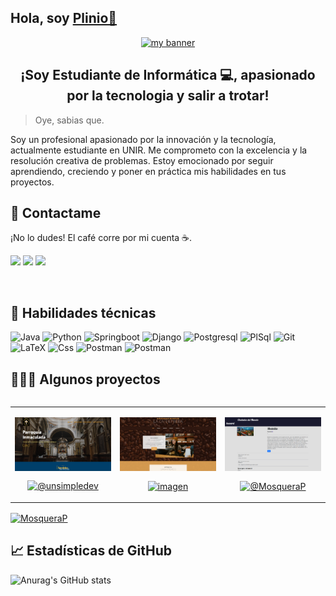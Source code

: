 <h2> Hola, soy <a href="https://www.linkedin.com/in/plinio-isidro-mosquera/" target="blank" rel="noreferrer"> Plinio🤚 </h2>

<p align="center">
  <a href="https://www.linkedin.com/in/plinio-isidro-mosquera/" target="blank" rel="noreferrer"><img src="https://github.com/MosqueraP/MosqueraP/assets/100236783/696d1dec-4fa5-40e3-9712-c148b0564d67" alt="my banner"></a>
</p>
<h2 align="center"> ¡Soy Estudiante de Informática 💻, apasionado por la tecnologia y salir a trotar! </h2>

> Oye, sabias que.

Soy un profesional apasionado por la innovación y la tecnología, actualmente estudiante en UNIR. Me comprometo con la excelencia y la resolución creativa de problemas. Estoy emocionado por seguir aprendiendo, creciendo y poner en práctica mis habilidades en tus proyectos.

<!-- contacto -->

  ## 📩 Contactame
  ¡No lo dudes! El café corre por mi cuenta ☕.
  <p align="left" >
  <a href="mailto:mcplinio.15@gmail.com?Subject=I%20want%20propose%20you%20something" target="blank" rel="noreferrer"><img src="https://user-images.githubusercontent.com/48330849/172060688-5e1bf6ca-7bb9-43a2-b202-001170434946.png"  width="45"></a>
  <a href="https://www.linkedin.com/in/plinio-isidro-mosquera/" target="_blank" rel="noreferrer"><img src="https://user-images.githubusercontent.com/48330849/172059761-c87c0437-c1b5-4e33-8d3e-e00adf4afc57.png"  width="45"></a>      
  <a href="https://mosquerap.github.io/website/" target="_blank" rel="noreferrer"><img src="https://raw.githubusercontent.com/rahulbanerjee26/githubAboutMeGenerator/main/icons/portfolio.png"  width="45"></a>    
</p><br>

<!-- habilidades tectnica -->
## 💼 Habilidades técnicas
![Java](https://img.shields.io/badge/java-%23ED8B00.svg?style=for-the-badge&logo=java&logoColor=white)
![Python](https://img.shields.io/badge/python-3670A0?style=for-the-badge&logo=python&logoColor=ffdd54)
![Springboot](https://img.shields.io/badge/Spring_Boot-F2F4F9?style=for-the-badge&logo=spring-boot)
![Django](https://img.shields.io/badge/Django-092E20?style=for-the-badge&logo=django&logoColor=green)
![Postgresql](https://img.shields.io/badge/PostgreSQL-316192?style=for-the-badge&logo=postgresql&logoColor=white)
![PlSql](https://img.shields.io/badge/PLSQL-F80000?style=for-the-badge&logo=oracle&logoColor=black)
![Git](https://img.shields.io/badge/git-%23F05033.svg?style=for-the-badge&logo=git&logoColor=white)
![LaTeX](https://img.shields.io/badge/latex-%23008080.svg?style=for-the-badge&logo=latex&logoColor=white)
![Css](https://img.shields.io/badge/CSS3-1572B6?style=for-the-badge&logo=css3&logoColor=white)
![Postman](https://img.shields.io/badge/HTML5-E34F26?style=for-the-badge&logo=html5&logoColor=white)
![Postman](https://img.shields.io/badge/Postman-FF6C37?style=for-the-badge&logo=Postman&logoColor=white)



<!-- algunos proyectos -->
<div id="proyectos">
<h2 >👨🏻‍💻 Algunos proyectos</h2>

<table align="left" >
<tr border="none">
  <td width="25%" align="center">
    <p align="center">
     <a href="https://github.com/MosqueraP/proyecto-parroquia" target="_blank" title="Go to Source">
        <img align="center" width=100% src="assets/parroquia.png"   alt="Parroquia" /></a>
      </p>
    <p align="center">
      <a href="https://github.com/MosqueraP/proyecto-parroquia" target="_blank" ><img align="center" src="https://img.shields.io/badge/GitHub-100000?style=for-the-badge&logo=github&logoColor=white" alt="@unsimpledev" /></a>
    </p>       
</td>
<td width="25%" align="center">
    <p align="center">
     <a href="https://github.com/MosqueraP/lacafetiera" target="_blank" title="Go to Source">
        <img align="center" width=100% src="assets/Cafetiera.png"  alt="La cafetiera" /></a>
      </p>
    <p align="center">
      <a href="https://github.com/MosqueraP/lacafetiera" target="_blank" ><img align="center" src="https://img.shields.io/badge/GitHub-100000?style=for-the-badge&logo=github&logoColor=white" alt="imagen" /></a>
    </p>       
</td>
  
  <td width="25%" align="center">
    <p align="center">
     <a href="https://github.com/MosqueraP/proyecto-ciudades" target="_blank" title="Go to Source">
        <img align="center" width=100% src="assets/Ciudades.png"   alt="Ciudade" /></a>
      </p>
    <p align="center">
      <a href="https://github.com/MosqueraP/proyecto-ciudades" target="_blank" ><img align="center" src="https://img.shields.io/badge/GitHub-100000?style=for-the-badge&logo=github&logoColor=white" alt="@MosqueraP" /></a>
    </p>       
</td>  
</tr>
</table>
</div>

<p align="left">
      <a href="https://github.com/MosqueraP" target="_blank" ><img align="center" src="👨🏻‍💻" alt="MosqueraP"/></a>
</p>       


<!-- Estadisticas GitHub -->
## 📈 Estadísticas de GitHub
![Anurag's GitHub stats](https://github-readme-stats.vercel.app/api?username=MosqueraP&show_icons=true&theme=tokyonight)
